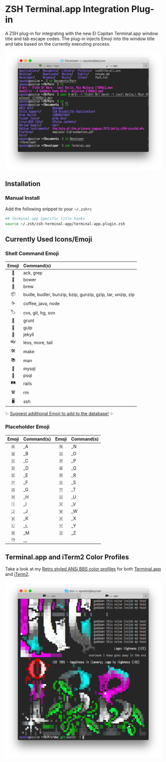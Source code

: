 # ZSH Terminal.app Integration Plug-in

A ZSH plug-in for integrating with the new El Capitan Terminal.app window title and tab escape codes. The plug-in injects Emoji into the window title and tabs based on the currently executing process.

![Terminal.app Screenshot](/doc/screen-terminal-app-0.png)

## Installation

### Manual Install
Add the following snippet to your `~/.zshrc`

```zsh
## Terminal.app specific title hooks
source ~/.zsh/zsh-terminal-app/terminal-app.plugin.zsh
```

## Currently Used Icons/Emoji

### Shell Command Emoji

| Emoji | Command(s)          |
|:-----:|:--------------------|
| 🔎     |  ack, grep          |
| 🏹     |  bower              |
| 🍺     |  brew               |
| 📦     |  budle, budler, bunzip, bzip, gunzip, gzip, tar, unzip, zip  |
| ☕     |  coffee, java, node |
| 🏷     |  cvs, git, hg, svn  |
| 🐽     |  grunt              |
| 🍹     |  gulp               |
| 💉     |  jekyll             |
| 👓     |  less, more, tail   |
| 🛠     |  make               |
| 📚     |  man                |
| 🐬     |  mysql              |
| 🐘     |  psql               |
| 🛤     |  rails              |
| 🗑     |  rm                 |
| 🖥     |  ssh                |


✨ [Suggest additional Emoji to add to the database!](https://github.com/the8/zsh-plugin-terminal-app/issues/new?labels=new+command+request&title=Add+shell+'<command>'+linked+to+emoji+'<emoji>') ✨
  
### Placeholder Emoji

| Emoji | Command(s) | Emoji | Command(s) |
|:-----:|:-----------|:-----:|:-----------|
| 🇦 |  _A | 🇳 |  _N |
| 🇧 |  _B | 🇴 |  _O |
| 🇨 |  _C | 🇵 |  _P |
| 🇩 |  _D | 🇶 |  _Q |
| 🇪 |  _E | 🇷 |  _R |
| 🇫 |  _F | 🇸 |  _S |
| 🇬 |  _G | 🇹 |  _T |
| 🇭 |  _H | 🇺 |  _U |
| 🇮 |  _I | 🇻 |  _V |
| 🇯 |  _J | 🇼 |  _W |
| 🇰 |  _K | 🇽 |  _X |
| 🇱 |  _L | 🇾 |  _Y |
| 🇲 |  _M | 🇿 |  _Z |
| ⁉ |  __ |   |   |

## Terminal.app and iTerm2 Color Profiles

Take a look at my [Retro styled ANSi BBS color profiles](https://github.com/the8/iCE-terminal) for both [Terminal.app](https://github.com/the8/iCE-terminal/blob/master/iCE.terminal) and [iTerm2](https://github.com/the8/iCE-terminal/blob/master/iCE.itermcolors).

![iCE.terminal Screenshot](/doc/screen-ice-pro-0.png)



